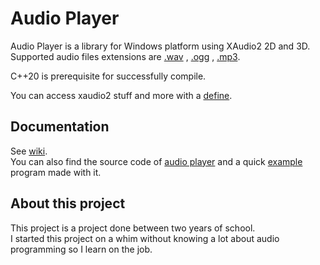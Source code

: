 # Audio Player 

Audio Player is a library for Windows platform using XAudio2 2D and 3D.<br />
Supported audio files extensions are [.wav](https://en.wikipedia.org/wiki/WAV) , [.ogg](https://en.wikipedia.org/wiki/Ogg) , [.mp3](https://en.wikipedia.org/wiki/MP3).

C++20 is prerequisite for successfully compile. 

You can access xaudio2 stuff and more with a [define](https://github.com/Tama-sama/AudioPlayer/wiki). 

## Documentation

See [wiki](https://github.com/Tama-sama/AudioPlayer/wiki).<br />
You can also find the source code of [audio player](https://github.com/Tama-sama/AudioPlayer/tree/main/Audio%20player) and a quick [example](https://github.com/Tama-sama/AudioPlayer/tree/main/Example) program made with it.

## About this project

This project is a project done between two years of school.<br />
I started this project on a whim without knowing a lot about audio programming so I learn on the job.
